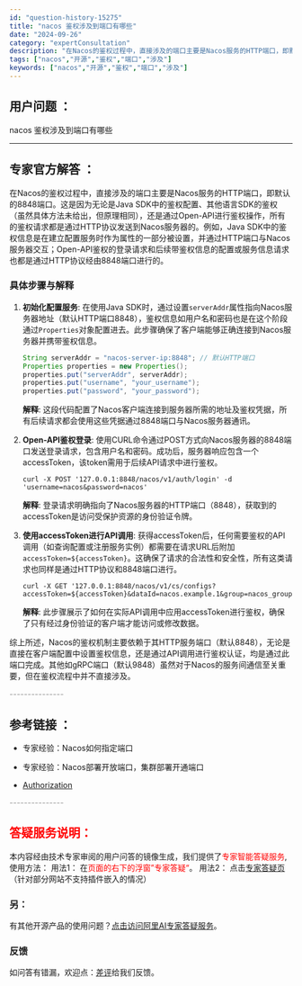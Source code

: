 ```yaml
---
id: "question-history-15275"
title: "nacos 鉴权涉及到端口有哪些"
date: "2024-09-26"
category: "expertConsultation"
description: "在Nacos的鉴权过程中，直接涉及的端口主要是Nacos服务的HTTP端口，即默认的8848端口。这是因为无论是Java SDK中的鉴权配置、其他语言SDK的鉴权（虽然具体方法未给出，但原理相同），还是通过Open-API进行鉴权操作，所有的鉴权请求都是通过HTTP协议发送到Nacos服务器的。例如"
tags: ["nacos","开源","鉴权","端口","涉及"]
keywords: ["nacos","开源","鉴权","端口","涉及"]
---
```


## 用户问题 ： 
 nacos 鉴权涉及到端口有哪些  

---------------
## 专家官方解答 ：

在Nacos的鉴权过程中，直接涉及的端口主要是Nacos服务的HTTP端口，即默认的8848端口。这是因为无论是Java SDK中的鉴权配置、其他语言SDK的鉴权（虽然具体方法未给出，但原理相同），还是通过Open-API进行鉴权操作，所有的鉴权请求都是通过HTTP协议发送到Nacos服务器的。例如，Java SDK中的鉴权信息是在建立配置服务时作为属性的一部分被设置，并通过HTTP端口与Nacos服务器交互；Open-API鉴权的登录请求和后续带鉴权信息的配置或服务信息请求也都是通过HTTP协议经由8848端口进行的。

### 具体步骤与解释

1. **初始化配置服务**: 在使用Java SDK时，通过设置`serverAddr`属性指向Nacos服务器地址（默认HTTP端口8848），鉴权信息如用户名和密码也是在这个阶段通过`Properties`对象配置进去。此步骤确保了客户端能够正确连接到Nacos服务器并携带鉴权信息。

    ```java
    String serverAddr = "nacos-server-ip:8848"; // 默认HTTP端口
    Properties properties = new Properties();
    properties.put("serverAddr", serverAddr);
    properties.put("username", "your_username");
    properties.put("password", "your_password");
    ```

    **解释**: 这段代码配置了Nacos客户端连接到服务器所需的地址及鉴权凭据，所有后续请求都会使用这些凭据通过8848端口与Nacos服务器通讯。

2. **Open-API鉴权登录**: 使用CURL命令通过POST方式向Nacos服务器的8848端口发送登录请求，包含用户名和密码。成功后，服务器响应包含一个accessToken，该token需用于后续API请求中进行鉴权。

    ```shell
    curl -X POST '127.0.0.1:8848/nacos/v1/auth/login' -d 'username=nacos&password=nacos'
    ```

    **解释**: 登录请求明确指向了Nacos服务器的HTTP端口（8848），获取到的accessToken是访问受保护资源的身份验证令牌。

3. **使用accessToken进行API调用**: 获得accessToken后，任何需要鉴权的API调用（如查询配置或注册服务实例）都需要在请求URL后附加`accessToken=${accessToken}`。这确保了请求的合法性和安全性，所有这类请求也同样是通过HTTP协议和8848端口进行。

    ```shell
    curl -X GET '127.0.0.1:8848/nacos/v1/cs/configs?accessToken=${accessToken}&dataId=nacos.example.1&group=nacos_group'
    ```

    **解释**: 此步骤展示了如何在实际API调用中应用accessToken进行鉴权，确保了只有经过身份验证的客户端才能访问或修改数据。

综上所述，Nacos的鉴权机制主要依赖于其HTTP服务端口（默认8848），无论是直接在客户端配置中设置鉴权信息，还是通过API调用进行鉴权认证，均是通过此端口完成。其他如gRPC端口（默认9848）虽然对于Nacos的服务间通信至关重要，但在鉴权流程中并不直接涉及。


<font color="#949494">---------------</font> 


## 参考链接 ：

* 专家经验：Nacos如何指定端口 
 
 * 专家经验：Nacos部署开放端口，集群部署开通端口 
 
 * [Authorization](https://nacos.io/docs/latest/guide/user/auth)


 <font color="#949494">---------------</font> 
 


## <font color="#FF0000">答疑服务说明：</font> 

本内容经由技术专家审阅的用户问答的镜像生成，我们提供了<font color="#FF0000">专家智能答疑服务</font>,使用方法：
用法1： 在<font color="#FF0000">页面的右下的浮窗”专家答疑“</font>。
用法2： 点击[专家答疑页](https://answer.opensource.alibaba.com/docs/intro)（针对部分网站不支持插件嵌入的情况）
### 另：


有其他开源产品的使用问题？[点击访问阿里AI专家答疑服务](https://answer.opensource.alibaba.com/docs/intro)。
### 反馈
如问答有错漏，欢迎点：[差评](https://ai.nacos.io/user/feedbackByEnhancerGradePOJOID?enhancerGradePOJOId=15289)给我们反馈。
